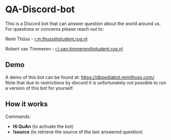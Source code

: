 # QA-Discord-bot
This is a Discord bot that can answer question about the world around us. For questions or concerns please reach out to:

Remi Thüss - r.m.thuss@student.rug.nl

Robert van Timmeren - r.j.van.timmeren@student.rug.nl

<h2>Demo</h2>

A demo of this bot can be found at: https://dbpediabot.remithuss.com/. Note that due to restrictions by discord it is unfortunately not possible to run a version of this bot for yourself.

<h2>How it works</h2>

Commands:
<ul>
  <li><b>Hi QuAn</b> (to activate the bot)</li>
  <li><b>!source</b> (to retrieve the source of the last answered question)</li>
</ul>

